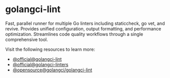 # golangci-lint

Fast, parallel runner for multiple Go linters including staticcheck, go vet, and revive. Provides unified configuration, output formatting, and performance optimization. Streamlines code quality workflows through a single comprehensive tool.

Visit the following resources to learn more:

- [@official@golangci-lint](https://golangci-lint.run/)
- [@official@golangci-linters](https://golangci-lint.run/usage/linters/)
- [@opensource@golangci/golangci-lint](https://github.com/golangci/golangci-lint)